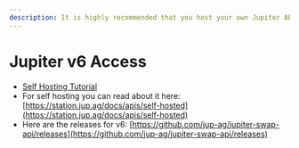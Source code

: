 ```yaml
---
description: It is highly recommended that you host your own Jupiter API.
---
```


# Jupiter v6 Access

* [Self Hosting Tutorial](https://gist.github.com/doozy/6b15667d2bd3f242b57f26da63d5931f)
* For self hosting you can read about it here: \
  [https://station.jup.ag/docs/apis/self-hosted](https://station.jup.ag/docs/apis/self-hosted)
* Here are the releases for v6: [https://github.com/jup-ag/jupiter-swap-api/releases](https://github.com/jup-ag/jupiter-swap-api/releases)



